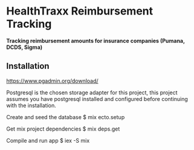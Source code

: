 # HealthTraxx Reimbursement Tracking

**Tracking reimbursement amounts for insurance companies (Pumana, DCDS, Sigma)**

## Installation

https://www.pgadmin.org/download/

Postgresql is the chosen storage adapter for this project, this project assumes you have postgresql
installed and configured before continuing with the installation.

Create and seed the database
$ mix ecto.setup

Get mix project dependencies
$ mix deps.get

Compile and run app
$ iex -S mix